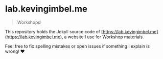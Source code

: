 # lab.kevingimbel.me
> Workshops!

This repository holds the Jekyll source code of [https://lab.kevingimbel.me](https://lab.kevingimbel.me), a website I use for Workshop materials.

Feel free to fix spelling mistakes or open issues if something I explain is wrong! ❤️

